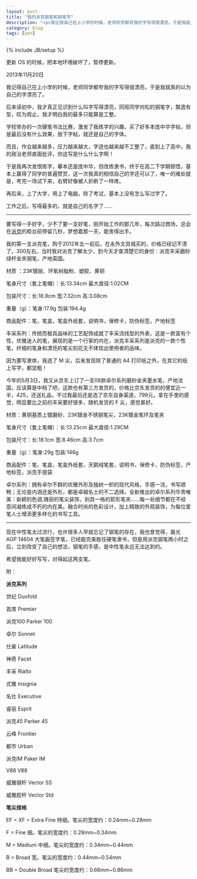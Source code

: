 ```yaml
---
layout: post
title: "我的派克钢笔和钢笔字"
description: "<p>我记得自己在上小学的时候，老师同学都夸我的字写得很漂亮，于是我就真的以为自己的字漂亮了。</p><p>后来读初中，我才真正见识到什么叫字写得漂亮，同班同学何松的钢笔字，飘逸有型，叹为观止，我才明白我的最多只能算是工整。</p><p>学校举办的一次硬笔书法比赛，激发了我练字的兴趣，买了好多本庞中华字帖，但是最后没有什么效果，放下字帖，就还是自己的字体。</p><p>而且，作业越来越多，压力越来越大，字迹也越来越不工整了，直到上了高中，我的政治老师直面批评，你这写是什么什么字啊！</p><p>于是我再次发恨练字，摹本还是庞中华，但改练隶书，终于在高二下学期顿悟，基本上赢得了同学的普遍赞赏，这一次我真的相信自己的字还可以了，唯一的难处就是，考完一场试下来，右臂好像被人折断了一样疼。</p><p>再后来，上了大学，用上了电脑，除了考试，基本上没有怎么写过字了。</p><p>工作之后，写得最多的，就是自己的名字了……</p>"
category: blog
tags: [pen]
---
```

{% include JB/setup %}

更新 OS 的时候，把本地环境破坏了，暂停更新。

2013年11月20日

我记得自己在上小学的时候，老师同学都夸我的字写得很漂亮，于是我就真的以为自己的字漂亮了。

后来读初中，我才真正见识到什么叫字写得漂亮，同班同学何松的钢笔字，飘逸有型，叹为观止，我才明白我的最多只能算是工整。

学校举办的一次硬笔书法比赛，激发了我练字的兴趣，买了好多本庞中华字帖，但是最后没有什么效果，放下字帖，就还是自己的字体。

而且，作业越来越多，压力越来越大，字迹也越来越不工整了，直到上了高中，我的政治老师直面批评，你这写是什么什么字啊！

于是我再次发恨练字，摹本还是庞中华，但改练隶书，终于在高二下学期顿悟，基本上赢得了同学的普遍赞赏，这一次我真的相信自己的字还可以了，唯一的难处就是，考完一场试下来，右臂好像被人折断了一样疼。

再后来，上了大学，用上了电脑，除了考试，基本上没有怎么写过字了。

工作之后，写得最多的，就是自己的名字了……

----

要写得一手好字，少不了要一支好笔，刚开始工作的那几年，每次路过商场，总会在[派克](https://en.wikipedia.org/wiki/Parker_Pen_Company)的柜台前停留几秒，梦想着那一天，能舍得出手。

我的第一支派克笔，购于2012年五一前后，在永外文具城买的，价格已经记不清了，300左右。当时我对派克了解太少，到今天才查清楚它的身份：派克丰采磨砂绿杆金夹钢笔，产地英国。

材质 ：23K镀层、环氧树脂粉、塑胶、黄铜

笔身尺寸（套上笔帽）：长:13.34cm  最大直径:1.02CM

包装尺寸：长:16.9cm  宽:7.32cm  高:3.08cm

重量（g）：笔身:17.9g  包装:194.4g

商品配件：笔，笔盒，笔盒外纸套，说明书，保修卡，防伪标签，产地标签

丰采系列：传统而极具品味的工艺配饰成就了丰采流线型的外表，这是一款富有个性，优雅迷人的笔，展现的是一个行家的内在，派克丰采系列是派克的一款个性笔，纤细的笔身和漂亮的笔尖刻花无不体现出使用者的品味。

因为要写隶体，我选了 M 尖，后来发现除了普通的 A4 打印纸之外，在其它的纸上写字，都显粗！

今年的5月3日，我又从京东上订了一支08款卓尔系列磨砂金夹墨水笔，产地法国，应该算是中档了吧，这款也有第三方发货的，价格比京东发货的的便宜近一半，425，还送礼品，不过我最后还是选了京东自身渠道，799元，拿在手里的感觉，明显要比之前的丰采要好很多，随机发货的 F 尖，感觉甚好。

材质：黄铜基质上镀磨砂、23K镀金不锈钢笔尖，23K镀金笔环及笔夹

笔身尺寸（套上笔帽）：长:13.25cm   最大直径:1.29CM

包装尺寸：长:18.1cm    宽:8.46cm    高:3.7cm

重量（g）：笔身:29g    包装:146g

商品配件：笔，笔盒，笔盒外纸套，天鹅绒笔套，说明书，保修卡，防伪标签，产地标签，派克手提袋

卓尔系列：拥有卓尔不群的优雅外形及独树一帜的现代风格，手感一流，书写顺畅；无论是内涵还是外形，都是卓越名士的不二选择。全新推出的卓尔系列华贵唯美：新颖的色调,瑰丽的笔尖装饰，别具一格的箭形笔夹……每一处细节都在不经意间凝练成不朽的内在美。融合时尚的色彩设计，加上精致的外观装饰，为每位爱笔人士增添更多样化的书写工具。

----

现在中性笔太过流行，也许很多人早就忘记了钢笔的存在，我也曾觉得，晨光 AGP 14604 大笔画签字笔，已经能完美胜任硬笔隶书，但是用派克钢笔两小时之后，立刻改变了自己的想法，钢笔的手感，是中性笔永远无法达到的。

希望我能好好写写，对得起这两支笔。


附：

**派克系列**

世纪 Duofold

首席 Premier

派克100 Parker 100

卓尔 Sonnet

仕豪 Latitude

神奇 Facet

丰采 Rialto

式雅 Insignia

名仕 Executive

睿丽 Esprit

派克45 Parker 45

云峰 Frontier

都市 Urban

派克IM Paker IM

V88 V88

威雅钢杆 Vector SS

威雅胶杆 Vector Std

**笔尖规格**

EF = XF = Extra Fine 特细。笔尖的宽度约：0.24mm~0.28mm

F = Fine 细。笔尖的宽度约：0.28mm~0.34mm

M = Medium 中细。笔尖的宽度约：0.34mm~0.44mm

B = Broad 宽。笔尖的宽度约：0.44mm~0.54mm

BB = Double Broad 笔尖的宽度约：0.66mm~0.86mm
